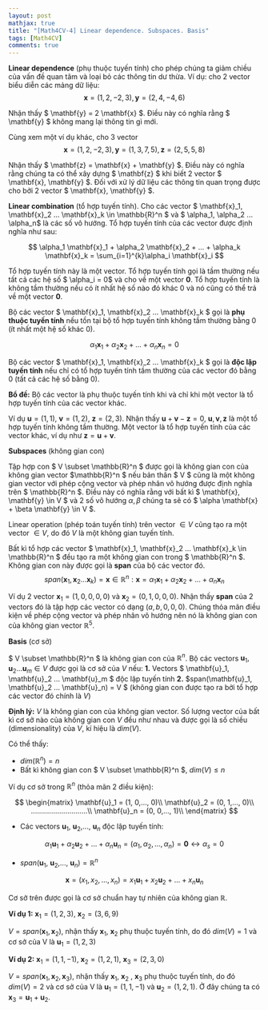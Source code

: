 ```yaml
---
layout: post
mathjax: true
title: "[Math4CV-4] Linear dependence. Subspaces. Basis"
tags: [Math4CV]
comments: true
---
```


**Linear dependence** (phụ thuộc tuyến tính) cho phép chúng ta giảm chiều của vấn đề quan tâm và loại bỏ các thông tin dư thừa.
Ví dụ: cho 2 vector biểu diễn các mảng dữ liệu:
$$ \mathbf{x} = (1, 2, -2, 3), \mathbf{y} = (2, 4, -4, 6) $$

Nhận thấy $ \mathbf{y} = 2 \mathbf{x} $. Điều này có nghĩa rằng $ \mathbf{y} $ không mang lại thông tin gì mới.

Cùng xem một ví dụ khác, cho 3 vector 
$$ \mathbf{x} = (1, 2, -2, 3), \mathbf{y} = (1, 3, 7, 5), \mathbf{z} = (2, 5, 5, 8) $$

Nhận thấy $ \mathbf{z} = \mathbf{x} + \mathbf{y} $. Điều này có nghĩa rằng chúng ta có thể xây dựng $ \mathbf{z} $ khi biết 2 vector $ \mathbf{x}, \mathbf{y} $. Đối với xử lý dữ liệu các thông tin quan trọng được cho bởi 2 vector $ \mathbf{x}, \mathbf{y} $.

**Linear combination** (tổ hợp tuyến tính). Cho các vector $ \mathbf{x}_1, \mathbf{x}_2 ... \mathbf{x}_k \in \mathbb{R}^n $ và $ \alpha_1, \alpha_2 ... \alpha_n$ là các số vô hướng. Tổ hợp tuyến tính của các vector được định nghĩa như sau:

$$ \alpha_1 \mathbf{x}_1 + \alpha_2 \mathbf{x}_2 + ... + \alpha_k \mathbf{x}_k = \sum_{i=1}^{k}\alpha_i \mathbf{x}_i $$

Tổ hợp tuyến tính này là một vector. Tổ hợp tuyến tính gọi là tầm thường nếu tất cả các hệ số $ \alpha_i = 0$ và cho về một vector $\mathbf{0}$. Tổ hợp tuyến tính là không tầm thường nếu có ít nhất hệ số nào đó khác 0 và nó cũng có thể trả về một vector $\mathbf{0}$.

Bộ các vector $ \mathbf{x}_1, \mathbf{x}_2 ... \mathbf{x}_k $ gọi là **phụ thuộc tuyến tính** nếu tồn tại bộ tổ hợp tuyến tính không tầm thường bằng 0 (ít nhất một hệ số khác 0). 

$$ \alpha_1 \mathbf{x}_1 + \alpha_2 \mathbf{x}_2 + ... + \alpha_n \mathbf{x}_n = 0 $$

Bộ các vector $ \mathbf{x}_1, \mathbf{x}_2 ... \mathbf{x}_k $ gọi là **độc lập tuyến tính** nếu chỉ có tổ hợp tuyến tính tầm thường của các vector đó bằng 0 (tất cả các hệ số bằng 0).

**Bổ đề:** Bộ các vector là phụ thuộc tuyến tính khi và chỉ khi một vector là tổ hợp tuyến tính của các vector khác.

Ví dụ $\mathbf{u} = (1, 1)$, $\mathbf{v} = (1, 2)$, $\mathbf{z}=(2, 3)$. Nhận thấy $\mathbf{u} + \mathbf{v} - \mathbf{z} = 0$, $\mathbf{u}, \mathbf{v}, \mathbf{z}$ là một tổ hợp tuyến tính không tầm thường. Một vector là tổ hợp tuyến tính của các vector khác, ví dụ như $\mathbf{z} = \mathbf{u} + \mathbf{v}$.

**Subspaces** (không gian con)

Tập hợp con $ V \subset \mathbb{R}^n $ được gọi là không gian con của không gian vector $\mathbb{R}^n $ nếu bản thân $ V $ cũng là một không gian vector với phép cộng vector và phép nhân vô hướng được định nghĩa trên $ \mathbb{R}^n $. Điều này có nghĩa rằng với bất kì $ \mathbf{x}, \mathbf{y} \in V $ và 2 số vô hướng $\alpha, \beta$ chúng ta sẽ có $ \alpha \mathbf{x} + \beta \mathbf{y} \in V $. 

Linear operation (phép toán tuyến tính) trên vector $\in V$ cũng tạo ra một vector $\in V$, do đó $V$ là một không gian tuyến tính.

Bất kì tổ hợp các vector $ \mathbf{x}_1, \mathbf{x}_2 ... \mathbf{x}_k \in \mathbb{R}^n $ đều tạo ra một không gian con trong $ \mathbb{R}^n $. Không gian con này được gọi là **span** của bộ các vector đó.
$$ span(\mathbf{x}_1, \mathbf{x}_2 ... \mathbf{x}_k) = { \mathbf{x} \in \mathbb{R}^n: \mathbf{x} =\alpha_1 \mathbf{x}_1 + \alpha_2 \mathbf{x}_2 + ... + \alpha_n \mathbf{x}_n} $$

Ví dụ 2 vector $\mathbf{x}_1=(1, 0, 0, 0, 0)$ và $\mathbf{x}_2 = (0, 1, 0, 0, 0)$. Nhận thấy **span** của 2 vectors đó là tập hợp các vector có dạng $(a, b, 0, 0, 0)$. Chúng thỏa mãn điều kiện về phép cộng vector và phép nhân vô hướng nên nó là không gian con của không gian vector $\mathbb{R}^5$.

**Basis** (cơ sở)

$ V \subset \mathbb{R}^n $ là không gian con của $\mathbb{R}^n$. Bộ các vectors $\mathbf{u}_1, \mathbf{u}_2 ... \mathbf{u}_m \in V$ được gọi là cơ sở của $V$ nếu:
**1.** Vectors $ \mathbf{u}_1, \mathbf{u}_2 ... \mathbf{u}_m $ độc lập tuyến tính
**2.** $span(\mathbf{u}_1, \mathbf{u}_2 ... \mathbf{u}_n) = V $ (không gian con được tạo ra bởi tổ hợp các vector đó chính là $V$)

**Định lý:** $V$ là không gian con của không gian vector. Số lượng vector của bất kì cơ sở nào của không gian con $V$ đều như nhau và được gọi là số chiều (dimensionality) của $V$, kí hiệu là $dim(V)$.

Có thể thấy:
* $dim(\mathbb{R}^n) = n$
* Bất kì không gian con $ V \subset \mathbb{R}^n $, $dim(V) \leq n$

Ví dụ cơ sở trong $\mathbb{R}^n$ (thỏa mãn 2 điều kiện):

$$
\begin{matrix}
 \mathbf{u}_1 = (1, 0,..., 0)\\
 \mathbf{u}_2 = (0, 1,..., 0)\\
 ............................\\
 \mathbf{u}_n = (0, 0,..., 1)\\
\end{matrix}
$$
- Các vectors $\mathbf{u}_1$, $\mathbf{u}_2$,..., $\mathbf{u}_n$ độc lập tuyến tính:

$$ \alpha_1 \mathbf{u}_1 + \alpha_2 \mathbf{u}_2 + ... + \alpha_n \mathbf{u}_n = (\alpha_1, \alpha_2, ..., \alpha_n) = \mathbf{0} \leftrightarrow \alpha_s = 0$$
- $span(\mathbf{u}_1$, $\mathbf{u}_2$,..., $\mathbf{u}_n) = \mathbb{R}^n$

$$\mathbf{x} = (x_1, x_2,..., x_n) = x_1 \mathbf{u}_1 + x_2 \mathbf{u}_2 + ... + x_n \mathbf{u}_n $$

Cơ sở trên được gọi là cơ sở chuẩn hay tự nhiên của không gian $\mathbb{R}$.

**Ví dụ 1:** $\mathbf{x}_1 = (1, 2, 3)$, $\mathbf{x}_2 = (3, 6, 9)$

$V = span(\mathbf{x}_1, \mathbf{x}_2)$, nhận thấy $\mathbf{x}_1$, $\mathbf{x}_2$ phụ thuộc tuyến tính, do đó $dim(V) = 1$ và cơ sở của V là $\mathbf{u}_1 = (1, 2, 3)$

**Ví dụ 2:** $\mathbf{x}_1 = (1, 1, -1)$, $\mathbf{x}_2 = (1, 2, 1)$, $\mathbf{x}_3 = (2, 3, 0)$

$V = span(\mathbf{x}_1, \mathbf{x}_2, \mathbf{x}_3)$, nhận thấy $\mathbf{x}_1$, $\mathbf{x}_2$ , $\mathbf{x}_3$ phụ thuộc tuyến tính, do đó $dim(V) = 2$ và cơ sở của V là $\mathbf{u}_1 = (1, 1, -1)$ và $\mathbf{u}_2 = (1, 2, 1)$. Ở đây chúng ta có $\mathbf{x}_3 = \mathbf{u}_1 + \mathbf{u}_2$.